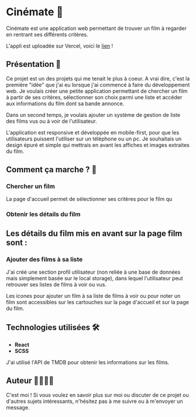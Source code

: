 # Cinémate 🎥

Cinémate est une application web permettant de trouver un film à regarder en rentrant ses différents critères.

L'appli est uploadée sur Vercel, voici le [lien](https://cinemate-react.vercel.app/) ! 

## Présentation 🌟

Ce projet est un des projets qui me tenait le plus à coeur. A vrai dire, c'est la première "idée" que j'ai eu lorsque j'ai commencé à faire du développement web. Je voulais créer une petite application permettant de chercher un film à partir de ses critères, sélectionner son choix parmi une liste et accéder aux informations du film dont sa bande annonce.

Dans un second temps, je voulais ajouter un système de gestion de liste des films vus ou à voir de l'utilisateur.

L'application est responsive et développée en mobile-first, pour que les utilisateurs puissent l'utiliser sur un téléphone ou un pc. Je souhaitais un design épuré et simple qui mettrais en avant les affiches et images extraites du film.

## Comment ça marche ? 📖

### Chercher un film
La page d'accueil permet de sélectionner ses critères pour le film qu

### Obtenir les détails du film
Les détails du film mis en avant sur la page film sont : 
- 

### Ajouter des films à sa liste
J'ai créé une section profil utilisateur (non reliée à une base de données mais simplement basée sur le local storage), dans lequel l'utilisateur peut retrouver ses listes de films à voir ou vus.

Les icones pour ajouter un film à sa liste de films à voir ou pour noter un film sont accessibles sur les cartouches sur la page d'accueil et sur la page du film.

## Technologies utilisées 🛠️

- **React**
- **SCSS**

J'ai utilisé l'API de TMDB pour obtenir les informations sur les films.

## Auteur 👩‍💻👨‍💻

C'est moi ! Si vous voulez en savoir plus sur moi ou discuter de ce projet ou d'autres sujets intéressants, n'hésitez pas à me suivre ou à m'envoyer un message.
